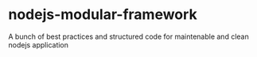 # nodejs-modular-framework
A bunch of best practices and structured code for maintenable and clean nodejs application
